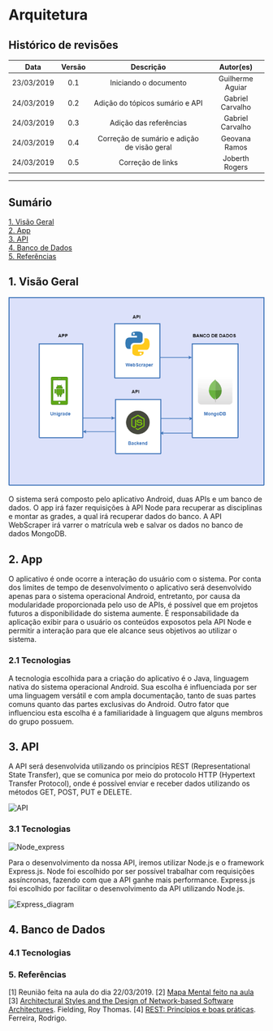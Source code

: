 # Arquitetura

## Histórico de revisões
|   Data   |  Versão  |        Descrição       |          Autor(es)          |
|:--------:|:--------:|:----------------------:|:---------------------------:|
|23/03/2019|   0.1    | Iniciando o documento           |   Guilherme Aguiar  |
|24/03/2019|   0.2    | Adição do tópicos sumário e API |   Gabriel Carvalho |
|24/03/2019|   0.3    | Adição das referências          |   Gabriel Carvalho  |
|24/03/2019|   0.4    | Correção de sumário e adição de visão geral |   Geovana Ramos |
|24/03/2019|   0.5    | Correção de links|   Joberth Rogers |

-------------------------

## Sumário
[1. Visão Geral](#1-visao-geral) <br>
[2. App](#2-app) <br>
[3. API](#3-api) <br>
[4. Banco de Dados](#4-banco-de-dados)<br>
[5. Referências](#5-referencias)<br>

## 1. Visão Geral
![VisaoGeral](img/GeovanaVisaoArquitetura.png)

O sistema será composto pelo aplicativo Android, duas APIs e um banco de dados. O app irá fazer requisições à API Node para recuperar as disciplinas e montar as grades, a qual irá recuperar dados do banco. A API WebScraper irá varrer o matrícula web e salvar os dados no banco de dados MongoDB.

## 2. App

O aplicativo é onde ocorre a interação do usuário com o sistema. Por conta dos limites de tempo de desenvolvimento o aplicativo será desenvolvido apenas para o sistema operacional Android, entretanto, por causa da modularidade proporcionada pelo uso de APIs, é possível que em projetos futuros a disponibilidade do sistema aumente. É responsabilidade da aplicação exibir para o usuário os conteúdos exposotos pela API Node e permitir a interação para que ele alcance seus objetivos ao utilizar o sistema.

### 2.1 Tecnologias

A tecnologia escolhida para a criação do aplicativo é o Java, linguagem nativa do sistema operacional Android. Sua escolha é influenciada por ser uma linguagem versátil e com ampla documentação, tanto de suas partes comuns quanto das partes exclusivas do Android. Outro fator que influenciou esta escolha é a familiaridade à linguagem que alguns membros do grupo possuem.

## 3. API
A API será desenvolvida utilizando os princípios REST (Representational State Transfer), que se comunica por meio do protocolo HTTP (Hypertext Transfer Protocol), onde é possível enviar e receber dados utilizando os métodos GET, POST, PUT e DELETE.

![API](https://happycoding.io/tutorials/java-server/images/rest-api-1.png)

### 3.1 Tecnologias

![Node_express](https://cdn-images-1.medium.com/max/730/1*d2zLEjERsrs1Rzk_95QU9A.png)

Para o desenvolvimento da nossa API, iremos utilizar Node.js e o framework Express.js. Node foi escolhido por ser possível trabalhar com requisições assíncronas, fazendo com que a API ganhe mais performance. Express.js foi escolhido por facilitar o desenvolvimento da API utilizando Node.js.

![Express_diagram](https://binariks.com/wp-content/uploads/2017/11/express-js-840x502.png)

## 4. Banco de Dados
### 4.1 Tecnologias


### 5. Referências
[1] Reunião feita na aula do dia 22/03/2019.
[2] [Mapa Mental feito na aula](../dinamica01/mapamental.md)
[3] [Architectural Styles and the Design of Network-based Software Architectures](https://www.ics.uci.edu/~fielding/pubs/dissertation/top.htm). Fielding, Roy Thomas.
[4] [REST: Princípios e boas práticas](https://blog.caelum.com.br/rest-principios-e-boas-praticas/). Ferreira, Rodrigo.
